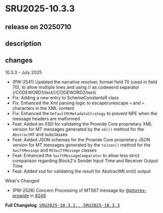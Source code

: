 # SRU2025-10.3.3

## release on 20250710

## description

## changes

10.3.3 - July 2025

* (PW-2541) Updated the narrative resolver, format field 70 (used in field 70), to allow multiple lines and using // as codeword separator (/CODEWORD1/text///CODEWORD2/text)
* Fix: Adding a new entry to SchemeConstantsR class
* Fix: Enhanced the Xml parsing logic to escape/unescape <code>&lt;</code> and <code>&gt;</code> characters in the XML content
* Fix: Enhanced the <code>DefaultMtMetadataStrategy</code> to prevent NPE when the message headers are malformed
* Feat: Added an XSD for validating the Prowide Core proprietary XML version for MT messages generated by the <code>xml()</code> method for the <code>AbstractMT</code> and subclasses
* Feat: Added JSON schemas for the Prowide Core proprietary JSON version for MT messages generated by the <code>toJson()</code> method for the <code>SwiftMessage</code> and <code>MtSwiftMessage</code> classes
* Feat: Enhanced the <code>SwiftMessageComparator</code> to allow less strict comparison regarding Block2's Sender Input Time and Receiver Output Time
* Feat: Added xsd for validating the result for AbstractMt.xml() output

What's Changed

* (PW-2526) Concern Processing of MT567 message by <a class="user-mention notranslate" data-hovercard-type="user" data-hovercard-url="/users/ptorres-prowide/hovercard" data-octo-click="hovercard-link-click" data-octo-dimensions="link_type:self" href="https://github.com/ptorres-prowide">@ptorres-prowide</a> in <a class="issue-link js-issue-link" data-error-text="Failed to load title" data-id="3172248111" data-permission-text="Title is private" data-url="https://github.com/prowide/prowide-core/issues/248" data-hovercard-type="pull_request" data-hovercard-url="/prowide/prowide-core/pull/248/hovercard" href="https://github.com/prowide/prowide-core/pull/248">#248</a>

<strong>Full Changelog</strong>: <a class="commit-link" href="https://github.com/prowide/prowide-core/compare/SRU2025-10.3.2...SRU2025-10.3.3"><tt>SRU2025-10.3.2...SRU2025-10.3.3</tt></a>

